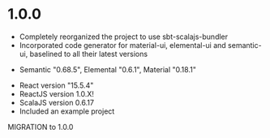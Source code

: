 # 1.0.0
* Completely reorganized the project to use sbt-scalajs-bundler
* Incorporated code generator for material-ui, elemental-ui and semantic-ui, baselined to all their latest versions
 - Semantic "0.68.5", Elemental "0.6.1", Material "0.18.1"
* React version "15.5.4"
* ReactJS version 1.0.X!
* ScalaJS version 0.6.17
* Included an example project

MIGRATION to 1.0.0
